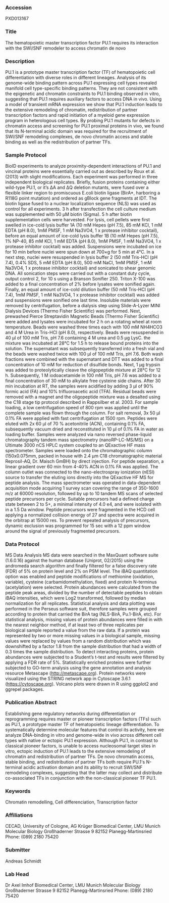 ### Accession
PXD013167

### Title
The hematopoietic master transcription factor PU.1 requires its interaction with the SWI/SNF remodeler to access chromatin de novo

### Description
PU.1 is a prototype master transcription factor (TF) of hematopoietic cell differentiation with diverse roles in different lineages. Analysis of its genome-wide binding pattern across PU.1 expressing cell types revealed manifold cell type-specific binding patterns. They are not consistent with the epigenetic and chromatin constraints to PU.1 binding observed in vitro, suggesting that PU.1 requires auxiliary factors to access DNA in vivo. Using a model of transient mRNA expression we show that PU.1 induction leads to the extensive remodeling of chromatin, redistribution of partner transcription factors and rapid initiation of a myeloid gene expression program in heterologous cell types. By probing PU.1 mutants for defects in chromatin access and screening for PU.1 proximal proteins in vivo, we found that its N-terminal acidic domain was required for the recruitment of SWI/SNF remodeling complexes, de novo chromatin access and stable binding as well as the redistribution of partner TFs.

### Sample Protocol
BioID experiments to analyze proximity-dependent interactions of PU.1 and vincinal proteins were essentially carried out as described by Roux et al. (2013) with slight modifications. Each experiment was performed in three independent biological replicates. Briefly, fusion proteins containing either wild-type PU.1, or it’s ΔA and ΔQ deletion mutants, were fused over a flexible linker region to promiscuous E.coli biotin ligase (BirA*, harboring a R118G point mutation) and ordered as gBlock gene fragments at IDT. The biotin ligase fused to a nuclear localization sequence (NLS) was used as control for all experiments. 3 h after transfection the cell culture medium was supplemented with 50 µM biotin (Sigma). 5 h after biotin supplementation cells were harvested. For lysis, cell pellets were first swelled in ice-cold lysis buffer 1A (10 mM Hepes (pH 7.5), 85 mM KCl, 1 mM EDTA (pH 8.0), 1mM PMSF, 1 mM Na3VO4, 1 x protease inhibitor cocktail), before an equal amount of ice-cold lysis buffer 1B (10 mM Hepes (pH 7.5), 1% NP-40, 85 mM KCl, 1 mM EDTA (pH 8.0), 1mM PMSF, 1 mM Na3VO4, 1 x protease inhibitor cocktail) was added. Suspensions were incubated on ice for 10 min before nuclei were spun down at 700×g for 5 min at 4°C. In a next step, nuclei were resuspended in lysis buffer 2 (50 mM Tris-HCl (pH 7.4), 0.4% SDS, 5 mM EDTA (pH 8.0), 500 mM NaCl, 1mM PMSF, 1 mM Na3VO4, 1 x protease inhibitor cocktail) and sonicated to shear genomic DNA. All sonication steps were carried out with a constant duty cycle, output control 2,  for 10 s using a Branson Sonifier 250. Triton X-100 was added to a final concentration of 2% before lysates were sonified again. Finally, an equal amount of ice-cold dilution buffer (50 mM Tris-HCl (pH 7.4), 1mM PMSF, 1 mM Na3VO4, 1 x protease inhibitor cocktail) was added and suspensions were sonified one last time. Insoluble materials were removed by centrifugation, before a dialysis step using Slide-A-Lyzer MINI Dialysis Devices (Thermo Fisher Scientific) was performed. Next, prewashed Pierce Streptavidin Magnetic Beads (Thermo Fisher Scientific) were added and lysates were incubated for 2 h on a rotating wheel at room temperature. Beads were washed three times each with 100 mM NH4HCO3 and 4 M Urea in Tris-HCl (pH 8.0), respectively. Beads were resuspended in 40 µl of 100 mM Tris, pH 7.6 containing 4 M urea and 0.5 µg LysC. the mixture was incubated at 28°C for 1.5 h to release bound proteins into the solution. The supernatant was subsequently transferred into a fresh vial and the beads were washed twice with 100 µl of 100 mM Tris, pH 7.6. Both wash fractions were combined with the supernatant and DTT was added to a final concentration of 10 mM for reduction of disulfide bonds. Next, 1 µg trypsin was added to proteolytically cleave the oligopeptide mixture at 28°C for 12 h. Subsequently, 1 M iodoacetamide in 100 mM Tris, pH 7.6 was added to a final concentration of 30 mM to alkylate free cysteine side chains. After 30 min incubation at RT, the samples were acidified by adding 3 µl of 90% formic acid (FA) and 10% trifluoroacetic acid (TFA). Residual beads were removed with a magnet and the oligopeptide mixture was a desalted using the C18 stage tip protocol described in Rappsilber et al. 2003. For sample loading, a low centrifugation speed of 800 rpm was applied until the complete sample was flown through the column. For salt removal, 3x 50 µl 0.1% FA were applied with fast centrifugation at 1500 rpm. Peptides were eluted with 2x 60 µl of 70 % acetonitrile (ACN), containing 0.1% FA, subsequently vacuum dried and reconstituted in 10 µl of 0.1% FA in water as loading buffer. Samples were analyzed via nano reversed phase-liquid chromatography tandem mass spectrometry (nanoRP-LC-MS/MS) on a Ultimate 3000 nCS HPLC system coupled to an QExactive HF mass spectrometer. Samples were loaded onto the chromatographic column (150x0.075mm, packed in house with 2.4 µm C18 chromatographic material Reprosil-AQ, Dr. Maisch GmBH) by direct injection. For peptide separation, a linear gradient over 60 min from 4-40% ACN in 0.1% FA was applied. The column outlet was connected to the nano-electrospray ionization (nESI) source to transfer the eluting ions directly into the QExactive HF MS for peptide analysis. The mass spectrometer was operated in data-dependent acquisition mode acquiring 1 survey scan covering the range of 350-1600 m/z at 60000 resolution, followed by up to 10 tandem MS scans of selected peptide precursors per cycle. Suitable precursors had a defined charge state between 2 to 5+, a minimal intensity of 4.0 e4, and were isolated with in a 1.5 Da window. Peptide precursors were fragmented in the HCD cell applying a normalized collision energy of 27 and spectra were acquired in the orbitrap at 15000 res. To prevent repeated analysis of precursors, dynamic exclusion was programmed for 15 sec with a 12 ppm window around the signal of previously fragmented precursors.

### Data Protocol
MS Data Analysis MS data were searched in the MaxQuant software suite (1.6.0.16) against the human database (Uniprot, 02/2015) using the andromeda search algorithm and finally filtered for a false discovery rate (FDR) of 5% on protein level and 2% on PSM level. The iBAQ quantitation option was enabled and peptide modifications of methionine (oxidation, variable), cysteine (carbamidomethylation, fixed) and protein N-terminus (acetylation) were selected. Protein abundances were calculated from the peptide peak areas, divided by the number of detectable peptides to obtain iBAQ intensities, which were Log2 transformed, followed by median normalization for all replicates. Statistical analysis and data plotting was performed in the Perseus software suit, therefore samples were grouped according to protein that carried the BirA tag (NLS-BirA, Pu.1-BirA, etc). For statistical analysis, missing values of protein abundances were filled in with the nearest neighbor method, if at least two of three replicates per biological sample reported a value from the raw data. If a protein was represented by two or more missing values in a biological sample, missing values were replaced by values from a random distribution which was downshifted by a factor 1.8 from the sample distribution that had a width of 0.3 times the sample distribution. To detect interacting proteins, protein abundances were subjected to a Student’s t-test and results were filtered by applying a FDR rate of 5%. Statistically enriched proteins were further subjected to GO-term analysis using the gene annotation and analysis resource Metascape (http://metascape.org). Protein networks were visualized using the STRING network app in Cytoscape 3.6.1 (https://cytoscape.org). Volcano plots were drawn in R using ggplot2 and ggrepel packages.

### Publication Abstract
Establishing gene regulatory networks during differentiation or reprogramming requires master or pioneer transcription factors (TFs) such as PU.1, a prototype master TF of hematopoietic lineage differentiation. To systematically determine molecular features that control its activity, here we analyze DNA-binding in vitro and genome-wide in vivo across different cell types with native or ectopic PU.1 expression. Although PU.1, in contrast to classical pioneer factors, is unable to access nucleosomal target sites in vitro, ectopic induction of PU.1 leads to the extensive remodeling of chromatin and redistribution of partner TFs. De novo chromatin access, stable binding, and redistribution of partner TFs both require PU.1's N-terminal acidic activation domain and its ability to recruit SWI/SNF remodeling complexes, suggesting that the latter may collect and distribute co-associated TFs in conjunction with the non-classical pioneer TF PU.1.

### Keywords
Chromatin remodelling, Cell differenciation, Transcription factor

### Affiliations
CECAD, University of Cologne, AG Krüger
Biomedical Center, LMU Munich Molecular Biology Großhaderner Strasse 9 82152 Planegg-Martinsried Phone: (089) 2180 75420

### Submitter
Andreas Schmidt

### Lab Head
Dr Axel Imhof
Biomedical Center, LMU Munich Molecular Biology Großhaderner Strasse 9 82152 Planegg-Martinsried Phone: (089) 2180 75420


